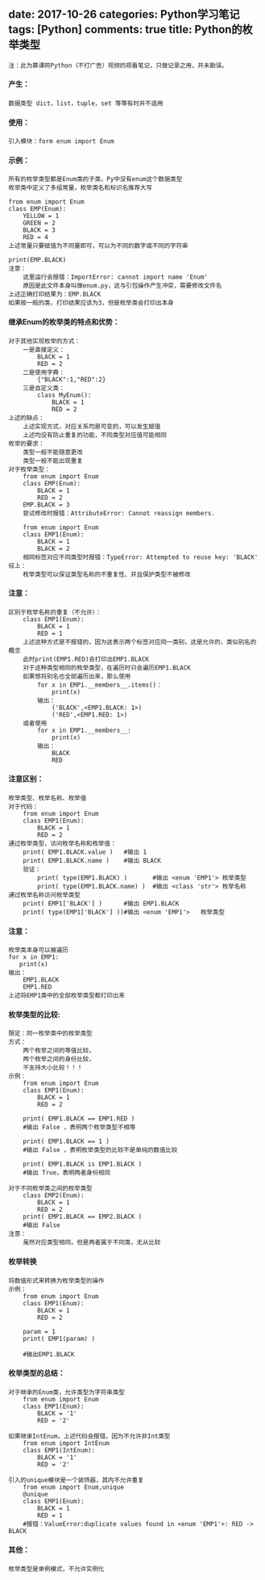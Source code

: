 ﻿date: 2017-10-26
categories: Python学习笔记
tags: [Python]
comments: true
title: Python的枚举类型
---


	注：此为慕课网Python（不打广告）视频的观看笔记，只做记录之用，并未勘误。


#### **产生：**
	数据类型 dict，list，tuple，set 等等有时并不适用

#### **使用：**
    引入模块：form enum import Enum


#### **示例：**
	所有的枚举类型都是Enum类的子类，Py中没有enum这个数据类型
	枚举类中定义了多组常量，枚举类名和标识名推荐大写
	
	from enum import Enum
	class EMP(Enum):
		YELLOW = 1
		GREEN = 2
		BLACK = 3
		RED = 4
	上述常量只要赋值为不同量即可，可以为不同的数字或不同的字符串

	print(EMP.BLACK)
	注意：
	    这里运行会报错：ImportError: cannot import name 'Enum'
	    原因是此文件本身叫做enum.py，这与引包操作产生冲突，需要修改文件名
	上述正确打印结果为：EMP.BLACK
	如果按一般的类，打印结果应该为3，但是枚举类会打印出本身



#### **继承Enum的枚举类的特点和优势：**
	对于其他实现枚举的方式：
		一是直接定义：
			BLACK = 1   
			RED = 2
		二是使用字典：
			{"BLACK":1,"RED":2}
		三是自定义类：
			class MyEnum():
				BLACK = 1
				RED = 2
	上述的缺点：
		上述实现方式，对应关系均是可变的，可以发生赋值
		上述均没有防止重复的功能，不同类型对应值可能相同
	枚举的要求：
		类型一般不能随意更改
		类型一般不能出现重复
	对于枚举类型：
		from enum import Enum
		class EMP(Enum):
			BLACK = 1
			RED = 2
		EMP.BLACK = 3
		尝试修改时报错：AttributeError: Cannot reassign members.

		from enum import Enum
		class EMP1(Enum):
			BLACK = 1
			BLACK = 2
		相同标签对应不同类型时报错：TypeError: Attempted to reuse key: 'BLACK'
	综上：
		枚举类型可以保证类型名称的不重复性、并且保护类型不被修改


#### **注意：**
	区别于枚举名称的重复（不允许）：
		class EMP1(Enum):
			BLACK = 1
			RED = 1
		上述这种方式是不报错的，因为这表示两个标签对应同一类别，这是允许的，类似别名的概念
		此时print(EMP1.RED)会打印出EMP1.BLACK
		对于这种类型相同的枚举类型，在遍历时只会遍历EMP1.BLACK
		如果想将别名也全部遍历出来，那么使用
			for x in EMP1.__members__.items()：
				print(x)
			输出：
				('BLACK',<EMP1.BLACK: 1>)
				('RED',<EMP1.RED: 1>)
		或者使用
			for x in EMP1.__members__:
				print(x)
			输出：
				BLACK
				RED





#### **注意区别：**
	枚举类型、枚举名称、枚举值
	对于代码：
		from enum import Enum
		class EMP1(Enum):
			BLACK = 1
			RED = 2
    通过枚举类型，访问枚举名称和枚举值：
        print( EMP1.BLACK.value )   #输出 1
        print( EMP1.BLACK.name )    #输出 BLACK
		验证：
			print( type(EMP1.BLACK) )       #输出 <enum 'EMP1'> 枚举类型
			print( type(EMP1.BLACK.name) )  #输出 <class 'str'> 枚举名称
    通过枚举名称访问枚举类型
        print( EMP1['BLACK'] )      #输出 EMP1.BLACK
        print( type(EMP1['BLACK'] ))#输出 <enum 'EMP1'>   枚举类型


#### **注意：**
	枚举类本身可以被遍历
    for x in EMP1:
       print(x)  
    输出：
        EMP1.BLACK
        EMP1.RED
    上述将EMP1类中的全部枚举类型都打印出来



#### **枚举类型的比较:**
	限定：同一枚举类中的枚举类型
	方式：
		两个枚举之间的等值比较，
		两个枚举之间的身份比较，
		不支持大小比较！！！
	示例：
		from enum import Enum
		class EMP1(Enum):
			BLACK = 1
			RED = 2

		print( EMP1.BLACK == EMP1.RED )
		#输出 False ，表明两个枚举类型不相等
		
		print( EMP1.BLACK == 1 )
		#输出 False ，表明枚举类型的比较不是单纯的数值比较

		print( EMP1.BLACK is EMP1.BLACK )
		#输出 True，表明两者身份相同

	对于不同枚举类之间的枚举类型
		class EMP2(Enum):
			BLACK = 1
			RED = 2
		print( EMP1.BLACK == EMP2.BLACK )
		#输出 False
	注意：
		虽然对应类型相同，但是两者属于不同类，无从比较



#### **枚举转换**
	将数值形式来转换为枚举类型的操作
	示例：
		from enum import Enum
		class EMP1(Enum):
			BLACK = 1
			RED = 2

		param = 1
		print( EMP1(param) )

		#输出EMP1.BLACK
		

#### **枚举类型的总结：**

	对于继承的Enum类，允许类型为字符串类型
		from enum import Enum
		class EMP1(Enum):
			BLACK = '1'
			RED = '2'
			
	如果继承IntEnum，上述代码会报错，因为不允许非Int类型
		from enum import IntEnum
		class EMP1(IntEnum):
			BLACK = '1'
			RED = '2'

	引入的unique模块是一个装饰器，其内不允许重复
		from enum import Enum,unique
		@unique
		class EMP1(Enum):
			BLACK = 1
			RED = 1
		#报错：ValueError:duplicate values found in <enum 'EMP1'>: RED -> BLACK


#### **其他：**
    枚举类型是单例模式，不允许实例化
 




